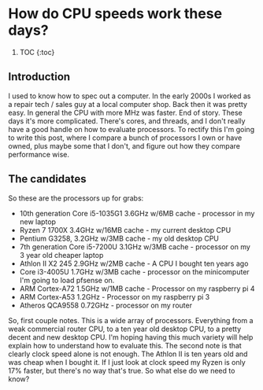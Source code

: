 # How do CPU speeds work these days?


1. TOC
{:toc}

## Introduction

I used to know how to spec out a computer. In the early 2000s I worked as a repair tech / sales guy at a local computer shop. Back then it was pretty easy. In general the CPU with more MHz was faster. End of story. These days it's more complicated. There's cores, and threads, and I don't really have a good handle on how to evaluate processors. To rectify this I'm going to write this post, where I compare a bunch of processors I own or have owned, plus maybe some that I don't, and figure out how they compare performance wise.

## The candidates

So these are the processors up for grabs:

- 10th generation Core i5-1035G1 3.6GHz w/6MB cache - processor in my new laptop
- Ryzen 7 1700X 3.4GHz w/16MB cache - my current desktop CPU
- Pentium G3258, 3.2GHz w/3MB cache - my old desktop CPU
- 7th generation Core i5-7200U 3.1GHz w/3MB cache - processor on my 3 year old cheaper laptop
- Athlon II X2 245 2.9GHz w/2MB cache - A CPU I bought ten years ago
- Core i3-4005U 1.7GHz w/3MB cache - processor on the minicomputer I'm going to load pfsense on.
- ARM Cortex-A72 1.5GHz w/1MB cache - Processor on my raspberry pi 4
- ARM Cortex-A53 1.2GHz - Processor on my raspberry pi 3
- Atheros QCA9558 0.72GHz - processor on my router

So, first couple notes. This is a wide array of processors. Everything from a weak commercial router CPU, to a ten year old desktop CPU, to a pretty decent and new desktop CPU. I'm hoping having this much variety will help explain how to understand how to evaluate this. The second note is that clearly clock speed alone is not enough. The Athlon II is ten years old and was cheap when I bought it. If I just look at clock speed my Ryzen is only 17% faster, but there's no way that's true. So what else do we need to know?
